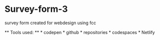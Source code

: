 # Survey-form-3
survey form created for webdesign using fcc
 
 ** Tools used: **
        * codepen
        * github
            * repositories
            * codespaces
    * Netlify